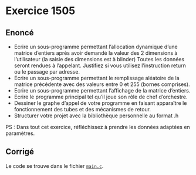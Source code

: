 # Exercice 1505

## Enoncé

- Ecrire un sous-programme permettant l’allocation dynamique d’une matrice d’entiers après avoir demandé la valeur des 2 dimensions à l’utilisateur (la saisie des dimensions est à blinder) Toutes les données seront rendues à l’appelant. Justifiez si vous utilisez l’instruction return ou le passage par adresse.
- Ecrire un sous-programme permettant le remplissage aléatoire de la matrice précédente avec des valeurs entre 0 et 255 (bornes comprises).
- Ecrire un sous-programme permettant l’affichage de la matrice d’entiers.
- Ecrire le programme principal tel qu’il joue son rôle de chef d’orchestre.
- Dessiner le graphe d’appel de votre programme en faisant apparaître le fonctionnement des tubes et des mécanismes de retour.
- Structurer votre projet avec la bibliothèque personnelle au format .h

PS : Dans tout cet exercice, réfléchissez à prendre les données adaptées en paramètres.

## Corrigé

Le code se trouve dans le fichier [`main.c`](../code/main.c).